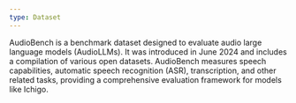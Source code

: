 ```yaml
---
type: Dataset
---
```


AudioBench is a benchmark dataset designed to evaluate audio large language models (AudioLLMs). It was introduced in June 2024 and includes a compilation of various open datasets. AudioBench measures speech capabilities, automatic speech recognition (ASR), transcription, and other related tasks, providing a comprehensive evaluation framework for models like Ichigo.